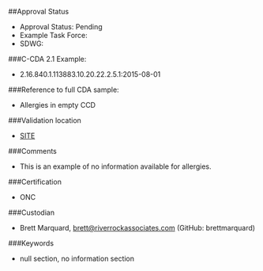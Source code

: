 ##Approval Status 

* Approval Status: Pending
* Example Task Force: 
* SDWG: 



###C-CDA 2.1 Example: 

* 2.16.840.1.113883.10.20.22.2.5.1:2015-08-01

###Reference to full CDA sample:
* Allergies in empty CCD


###Validation location

* [SITE](https://sitenv.org/c-cda-validator)


###Comments

* This is an example of no information available for allergies.

###Certification

* ONC

###Custodian

* Brett Marquard, brett@riverrockassociates.com (GitHub: brettmarquard)

###Keywords

* null section, no information section


